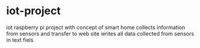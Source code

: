 # iot-project

iot raspberry pi project with concept of smart home 
collects information from sensors and transfer to web site 
writes all data collected from sensors in text fiels 
